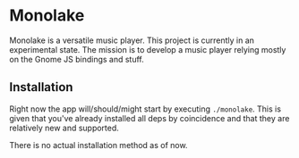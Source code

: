 # Monolake

Monolake is a versatile music player. This project is currently in an experimental state. The mission is to develop a music player relying mostly on the Gnome JS bindings and stuff.

## Installation

Right now the app will/should/might start by executing `./monolake`. This is given that you've already installed all deps by coincidence and that they are relatively new and supported.

There is no actual installation method as of now.
